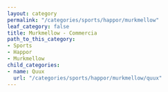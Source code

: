 ```yaml
---
layout: category
permalink: "/categories/sports/happor/murkmellow"
leaf_category: false
title: Murkmellow - Commercia
path_to_this_category:
- Sports
- Happor
- Murkmellow
child_categories:
- name: Quux
  url: "/categories/sports/happor/murkmellow/quux"
---
```

